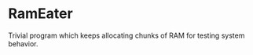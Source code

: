 RamEater
========

Trivial program which keeps allocating chunks of RAM for testing system behavior.
